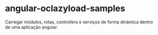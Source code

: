 # angular-oclazyload-samples
Carregar módulos, rotas, controllers e serviços de forma dinâmica dentro de uma aplicação angular.
